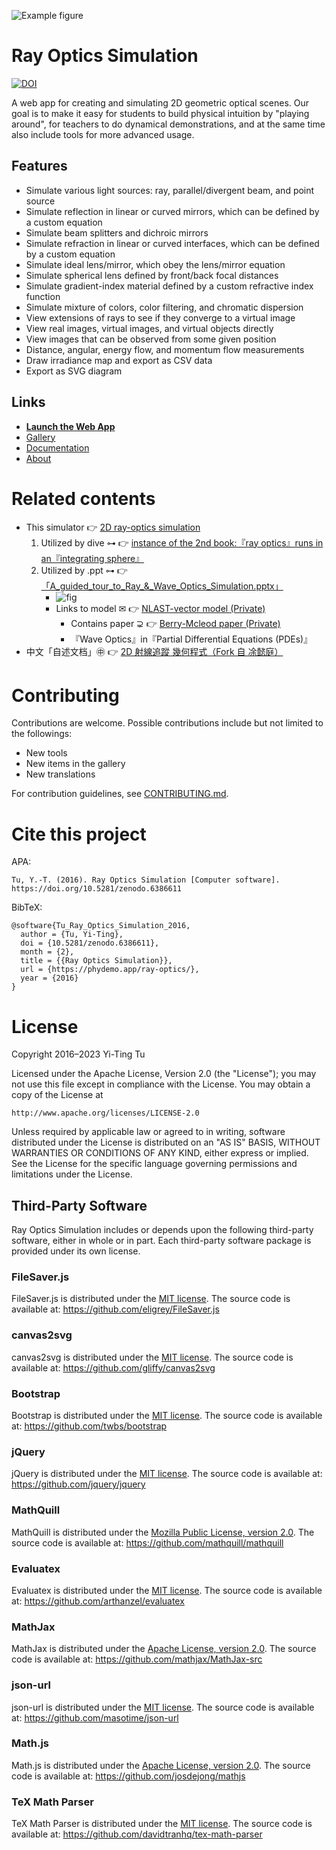 ![Example figure](https://raw.githubusercontent.com/ricktu288/ray-optics/master/img/1.svg "Example figure")
<!-- ![Example figure](https://raw.githubusercontent.com/ChenZhu-Xie/ray_optics__xcz/master/img/cover.png "Multiple Euclidean algorithm runs automatically in「Dewar bottle」=「pure-reflection non-absorbing notched blackbody」") -->

# Ray Optics Simulation
[![DOI](https://zenodo.org/badge/DOI/10.5281/zenodo.6386611.svg)](https://doi.org/10.5281/zenodo.6386611)

A web app for creating and simulating 2D geometric optical scenes. Our goal is to make it easy for students to build physical intuition by "playing around", for teachers to do dynamical demonstrations, and at the same time also include tools for more advanced usage.

## Features
- Simulate various light sources: ray, parallel/divergent beam, and point source
- Simulate reflection in linear or curved mirrors, which can be defined by a custom equation
- Simulate beam splitters and dichroic mirrors
- Simulate refraction in linear or curved interfaces, which can be defined by a custom equation
- Simulate ideal lens/mirror, which obey the lens/mirror equation
- Simulate spherical lens defined by front/back focal distances
- Simulate gradient-index material defined by a custom refractive index function
- Simulate mixture of colors, color filtering, and chromatic dispersion
- View extensions of rays to see if they converge to a virtual image
- View real images, virtual images, and virtual objects directly
- View images that can be observed from some given position
- Distance, angular, energy flow, and momentum flow measurements
- Draw irradiance map and export as CSV data
- Export as SVG diagram

## Links
- [**Launch the Web App**](https://phydemo.app/ray-optics/simulator/)
- [Gallery](https://phydemo.app/ray-optics/gallery/)
- [Documentation](https://github.com/ricktu288/ray-optics/wiki)
- [About](https://phydemo.app/ray-optics/about)

# Related contents
* This simulator 👉 [2D ray-optics simulation](https://github.com/ChenZhu-Xie/ray-optics)
    1. Utilized by dive ⊶ 👉 [instance of the 2nd book:『ray optics』runs in an『integrating sphere』](https://github.com/ChenZhu-Xie/geometric_optics_2_discrete_mathematics)
    <!-- 2. Utilized by .ppt ⊶ 👉 [Ray & Wave Optics simulation](https://github.com/ChenZhu-Xie/ray_optics__xcz/master/A_guided_tour_to_Ray_&_Wave_Optics_Simulation.pptx) -->
    2. Utilized by .ppt ⊶ 👉[「A_guided_tour_to_Ray_&_Wave_Optics_Simulation.pptx」](https://github.com/ChenZhu-Xie/ray_optics__xcz/raw/master/CSOE/A_guided_tour_to_Ray_&_Wave_Optics_Simulation.pptx)
        <!-- * ![fig](https://github.com/ChenZhu-Xie/ray_optics__xcz/raw/master/img/wave_optics.png "Wave Optics in PDEs") -->
        * ![fig](https://github.com/ChenZhu-Xie/ray_optics__xcz/raw/master/img/vector_linear_crystal_optics_1.png "Wave Optics in PDEs")
        * Links to model ✉ 👉 [NLAST-vector model (Private)](https://github.com/ChenZhu-Xie/NLAST_private)
            * Contains paper ⊋ 👉 [Berry-Mcleod paper (Private)](https://github.com/ChenZhu-Xie/Berry_Mcleod_paper__private)
            * 『Wave Optics』in『Partial Differential Equations (PDEs)』
* 中文「自述文档」㊥ 👉 [2D 射線追蹤 幾何程式（Fork 自 凃懿庭）](https://gitee.com/ChenZhu-Xie/ray_optics__xcz)

# Contributing

Contributions are welcome. Possible contributions include but not limited to the followings:

- New tools
- New items in the gallery
- New translations

For contribution guidelines, see [CONTRIBUTING.md](https://github.com/ricktu288/ray-optics/blob/master/CONTRIBUTING.md).

# Cite this project

APA:
```
Tu, Y.-T. (2016). Ray Optics Simulation [Computer software]. https://doi.org/10.5281/zenodo.6386611
```
BibTeX:
```
@software{Tu_Ray_Optics_Simulation_2016,
  author = {Tu, Yi-Ting},
  doi = {10.5281/zenodo.6386611},
  month = {2},
  title = {{Ray Optics Simulation}},
  url = {https://phydemo.app/ray-optics/},
  year = {2016}
}
```

# License
Copyright 2016–2023 Yi-Ting Tu

Licensed under the Apache License, Version 2.0 (the "License");
you may not use this file except in compliance with the License.
You may obtain a copy of the License at

    http://www.apache.org/licenses/LICENSE-2.0

Unless required by applicable law or agreed to in writing, software
distributed under the License is distributed on an "AS IS" BASIS,
WITHOUT WARRANTIES OR CONDITIONS OF ANY KIND, either express or implied.
See the License for the specific language governing permissions and
limitations under the License.

## Third-Party Software

Ray Optics Simulation includes or depends upon the following third-party software, either in whole or in part. Each third-party software package is provided under its own license.

### FileSaver.js

FileSaver.js is distributed under the [MIT license](https://github.com/eligrey/FileSaver.js/blob/master/LICENSE.md).
The source code is available at: https://github.com/eligrey/FileSaver.js

### canvas2svg

canvas2svg is distributed under the [MIT license](https://github.com/gliffy/canvas2svg/blob/master/LICENSE).
The source code is available at: https://github.com/gliffy/canvas2svg

### Bootstrap

Bootstrap is distributed under the [MIT license](https://raw.githubusercontent.com/twbs/bootstrap/master/LICENSE).
The source code is available at: https://github.com/twbs/bootstrap

### jQuery

jQuery is distributed under the [MIT license](https://github.com/jquery/jquery/blob/master/LICENSE.txt).
The source code is available at: https://github.com/jquery/jquery

### MathQuill

MathQuill is distributed under the [Mozilla Public License, version 2.0](https://www.mozilla.org/en-US/MPL/2.0/).
The source code is available at: https://github.com/mathquill/mathquill

### Evaluatex

Evaluatex is distributed under the [MIT license](https://opensource.org/licenses/mit-license.php).
The source code is available at: https://github.com/arthanzel/evaluatex

### MathJax

MathJax is distributed under the [Apache License, version 2.0](http://www.apache.org/licenses/LICENSE-2.0).
The source code is available at: https://github.com/mathjax/MathJax-src

### json-url

json-url is distributed under the [MIT license](https://opensource.org/licenses/mit-license.php).
The source code is available at: https://github.com/masotime/json-url

### Math.js

Math.js is distributed under the [Apache License, version 2.0](http://www.apache.org/licenses/LICENSE-2.0).
The source code is available at: https://github.com/josdejong/mathjs

### TeX Math Parser
TeX Math Parser is distributed under the [MIT license](https://opensource.org/licenses/mit-license.php).
The source code is available at: https://github.com/davidtranhq/tex-math-parser


<!-- ？ -->